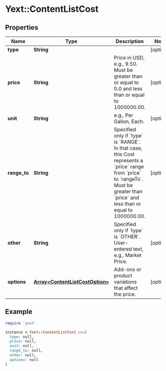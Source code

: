 # Yext::ContentListCost

## Properties

| Name | Type | Description | Notes |
| ---- | ---- | ----------- | ----- |
| **type** | **String** |  | [optional] |
| **price** | **String** | Price in USD, e.g., 9.50. Must be greater than or equal to 0.0 and less than or equal to 1000000.00. | [optional] |
| **unit** | **String** | e.g., Per Gallon, Each. | [optional] |
| **range_to** | **String** | Specified only if &#x60;type&#x60; is &#x60;RANGE&#x60;. In that case, this Cost represents a &#x60;price&#x60; range from &#x60;price&#x60; to &#x60;rangeTo&#x60;. Must be greater than &#x60;price&#x60; and less than or equal to 1000000.00. | [optional] |
| **other** | **String** | Specified only if &#x60;type&#x60; is &#x60;OTHER&#x60;. User-entered text, e.g., Market Price. | [optional] |
| **options** | [**Array&lt;ContentListCostOption&gt;**](ContentListCostOption.md) | Add-ons or product variations that affect the price. | [optional] |

## Example

```ruby
require 'yext'

instance = Yext::ContentListCost.new(
  type: null,
  price: null,
  unit: null,
  range_to: null,
  other: null,
  options: null
)
```

